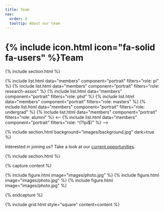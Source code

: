 ```yaml
---
title: Team
nav:
  order: 4
  tooltip: About our team
---
```


# {% include icon.html icon="fa-solid fa-users" %}Team


{% include section.html %}

{% include list.html data="members" component="portrait" filters="role: pi" %}
{% include list.html data="members" component="portrait" filters="role: research-assoc" %}
{% include list.html data="members" component="portrait" filters="role: phd" %}
{% include list.html data="members" component="portrait" filters="role: masters" %}
{% include list.html data="members" component="portrait" filters="role: undergrad" %}
{% include list.html data="members" component="portrait" filters="role: alumni" %}
<-- {% include list.html data="members" component="portrait" filters="role: ^(?!pi$)" %} -->

{% include section.html background="images/background.jpg" dark=true %}

Interested in joining us? Take a look at our [current opportunities](https://keeganlt.github.io/AppliedIDD-website/opportunities/).

{% include section.html %}

{% capture content %}

{% include figure.html image="images/photo.jpg" %}
{% include figure.html image="images/photo.jpg" %}
{% include figure.html image="images/photo.jpg" %}

{% endcapture %}

{% include grid.html style="square" content=content %}
